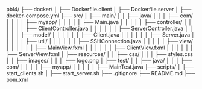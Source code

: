 pbl4/
├── docker/
│   ├── Dockerfile.client
│   ├── Dockerfile.server
│   ├── docker-compose.yml
├── src/
│   ├── main/
│   │   ├── java/
│   │   │   ├── com/
│   │   │   │   ├── myapp/
│   │   │   │   │   ├── Main.java
│   │   │   │   │   ├── controller/
│   │   │   │   │   │   ├── ClientController.java
│   │   │   │   │   │   ├── ServerController.java
│   │   │   │   │   ├── model/
│   │   │   │   │   │   ├── Client.java
│   │   │   │   │   │   ├── Server.java
│   │   │   │   │   ├── util/
│   │   │   │   │   │   ├── SSHConnection.java
│   │   │   │   │   ├── view/
│   │   │   │   │   │   ├── MainView.fxml
│   │   │   │   │   │   ├── ClientView.fxml
│   │   │   │   │   │   ├── ServerView.fxml
│   ├── resources/
│   │   ├── css/
│   │   │   ├── styles.css
│   │   ├── images/
│   │   │   ├── logo.png
│   ├── test/
│   │   ├── java/
│   │   │   ├── com/
│   │   │   │   ├── myapp/
│   │   │   │   │   ├── MainTest.java
├── scripts/
│   ├── start_clients.sh
│   ├── start_server.sh
├── .gitignore
├── README.md
├── pom.xml